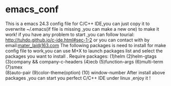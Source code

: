 # emacs_conf
This is a emacs 24.3 config file  for C/C++ IDE,you can just copy it to overwrite  ~/.emacs(if file is missing ,you can make a new one) to make it work! if you have any problem to start ,you can follow tourial: http://tuhdo.github.io/c-ide.html#sec-1-2 or you can  contact with by email:mater_lai@163.com 
The following packages is need to install for make config file to work,you can use M+X to launch packages list and select the packages you want to install .
Require packages:
            (1)helm 
            (2)helm-gtags 
            (3)company && company-c-headers
            (4)ecb 
            (5)function-args
            (6)multi-term
            (7)smex  
            (8)auto-pair 
            (9)color-theme(option)
            (10) window-number
  After install above packages ,you can start you perfect C/C++ IDE under linux ,enjoy it ! 
  
